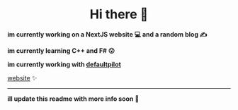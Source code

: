 <div align="center">
  <h1>Hi there 👋</h1>
</div>
<div>
  <p><strong>im currently working on a NextJS website 💻 and a random blog ✍️</strong></p>
  <p><strong>im currently learning C++ and F# 😮</strong></p>
  <p><strong>im currently working with <a href="https://defaultpilot.github.io" target="_blank">defaultpilot</a></strong></p>
  <a href="https://byte1001.dev" target="_blank">website</a><label> ✨</label>
  <hr>
  <p><strong>ill update this readme with more info soon 📜</strong></p>
</div>
